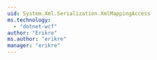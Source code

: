 ```yaml
---
uid: System.Xml.Serialization.XmlMappingAccess
ms.technology: 
  - "dotnet-wcf"
author: "Erikre"
ms.author: "erikre"
manager: "erikre"
---
```

